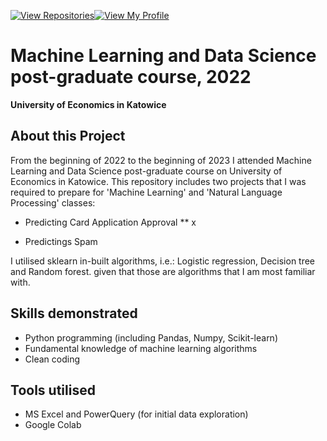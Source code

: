 [![View Repositories](https://img.shields.io/badge/View-My_Repositories-blue?logo=GitHub)](https://github.com/jarsonX?tab=repositories)[![View My Profile](https://img.shields.io/badge/View-My_Profile-green?logo=GitHub)](https://github.com/jarsonX) 

# Machine Learning and Data Science post-graduate course, 2022
**University of Economics in Katowice**

## About this Project
From the beginning of 2022 to the beginning of 2023 I attended Machine Learning and Data Science post-graduate course on University of Economics in Katowice. This repository includes two projects that I was required to prepare for 'Machine Learning' and 'Natural Language Processing' classes:

* Predicting Card Application Approval
** x

* Predictings Spam

I utilised sklearn in-built algorithms, i.e.: Logistic regression, Decision tree and Random forest. given that those are algorithms that I am most familiar with.

## Skills demonstrated
- Python programming (including Pandas, Numpy, Scikit-learn)
- Fundamental knowledge of machine learning algorithms
- Clean coding

## Tools utilised
- MS Excel and PowerQuery (for initial data exploration)
- Google Colab
